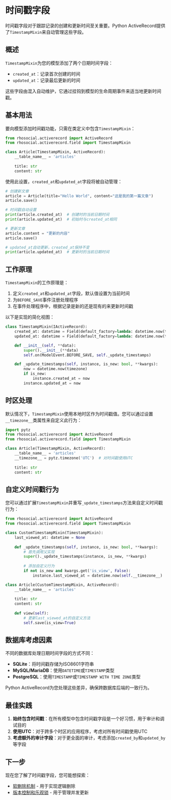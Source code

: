 # 时间戳字段

时间戳字段对于跟踪记录的创建和更新时间至关重要。Python ActiveRecord提供了`TimestampMixin`来自动管理这些字段。

## 概述

`TimestampMixin`为您的模型添加了两个日期时间字段：

- `created_at`：记录首次创建的时间
- `updated_at`：记录最后更新的时间

这些字段由混入自动维护，它通过挂钩到模型的生命周期事件来适当地更新时间戳。

## 基本用法

要向模型添加时间戳功能，只需在类定义中包含`TimestampMixin`：

```python
from rhosocial.activerecord import ActiveRecord
from rhosocial.activerecord.field import TimestampMixin

class Article(TimestampMixin, ActiveRecord):
    __table_name__ = 'articles'
    
    title: str
    content: str
```

使用此设置，`created_at`和`updated_at`字段将被自动管理：

```python
# 创建新文章
article = Article(title="Hello World", content="这是我的第一篇文章")
article.save()

# 时间戳自动设置
print(article.created_at)  # 创建时的当前日期时间
print(article.updated_at)  # 初始时与created_at相同

# 更新文章
article.content = "更新的内容"
article.save()

# updated_at自动更新，created_at保持不变
print(article.updated_at)  # 更新时的当前日期时间
```

## 工作原理

`TimestampMixin`的工作原理是：

1. 定义`created_at`和`updated_at`字段，默认值设置为当前时间
2. 为`BEFORE_SAVE`事件注册处理程序
3. 在事件处理程序中，根据记录是新的还是现有的来更新时间戳

以下是实现的简化视图：

```python
class TimestampMixin(IActiveRecord):
    created_at: datetime = Field(default_factory=lambda: datetime.now(timezone))
    updated_at: datetime = Field(default_factory=lambda: datetime.now(timezone))

    def __init__(self, **data):
        super().__init__(**data)
        self.on(ModelEvent.BEFORE_SAVE, self._update_timestamps)

    def _update_timestamps(self, instance, is_new: bool, **kwargs):
        now = datetime.now(timezone)
        if is_new:
            instance.created_at = now
        instance.updated_at = now
```

## 时区处理

默认情况下，`TimestampMixin`使用本地时区作为时间戳值。您可以通过设置`__timezone__`类属性来自定义此行为：

```python
import pytz
from rhosocial.activerecord import ActiveRecord
from rhosocial.activerecord.field import TimestampMixin

class Article(TimestampMixin, ActiveRecord):
    __table_name__ = 'articles'
    __timezone__ = pytz.timezone('UTC')  # 对时间戳使用UTC
    
    title: str
    content: str
```

## 自定义时间戳行为

您可以通过扩展`TimestampMixin`并重写`_update_timestamps`方法来自定义时间戳行为：

```python
from rhosocial.activerecord import ActiveRecord
from rhosocial.activerecord.field import TimestampMixin

class CustomTimestampMixin(TimestampMixin):
    last_viewed_at: datetime = None
    
    def _update_timestamps(self, instance, is_new: bool, **kwargs):
        # 首先调用父实现
        super()._update_timestamps(instance, is_new, **kwargs)
        
        # 添加自定义行为
        if not is_new and kwargs.get('is_view', False):
            instance.last_viewed_at = datetime.now(self.__timezone__)

class Article(CustomTimestampMixin, ActiveRecord):
    __table_name__ = 'articles'
    
    title: str
    content: str
    
    def view(self):
        # 更新last_viewed_at的自定义方法
        self.save(is_view=True)
```

## 数据库考虑因素

不同的数据库处理日期时间字段的方式不同：

- **SQLite**：将时间戳存储为ISO8601字符串
- **MySQL/MariaDB**：使用`DATETIME`或`TIMESTAMP`类型
- **PostgreSQL**：使用`TIMESTAMP`或`TIMESTAMP WITH TIME ZONE`类型

Python ActiveRecord为您处理这些差异，确保跨数据库后端的一致行为。

## 最佳实践

1. **始终包含时间戳**：在所有模型中包含时间戳字段是一个好习惯，用于审计和调试目的
2. **使用UTC**：对于跨多个时区的应用程序，考虑对所有时间戳使用UTC
3. **考虑额外的审计字段**：对于更全面的审计，考虑添加`created_by`和`updated_by`等字段

## 下一步

现在您了解了时间戳字段，您可能想探索：

- [软删除机制](soft_delete_mechanism.md) - 用于实现逻辑删除
- [版本控制和乐观锁](version_control_and_optimistic_locking.md) - 用于管理并发更新